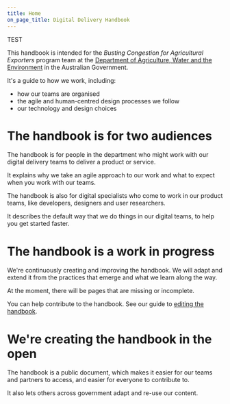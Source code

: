 ```yaml
---
title: Home
on_page_title: Digital Delivery Handbook
---
```


TEST

This handbook is intended for the _Busting Congestion for Agricultural Exporters_ program team at the [Department of Agriculture, Water and the Environment](https://www.awe.gov.au/) in the Australian Government.

It's a guide to how we work, including:

* how our teams are organised
* the agile and human-centred design processes we follow
* our technology and design choices

# The handbook is for two audiences

The handbook is for people in the department who might work with our digital delivery teams to deliver a product or service.

It explains why we take an agile approach to our work and what to expect when you work with our teams.

The handbook is also for digital specialists who come to work in our product teams, like developers, designers and user researchers.

It describes the default way that we do things in our digital teams, to help you get started faster.


# The handbook is a work in progress

We're continuously creating and improving the handbook. We will adapt and extend it from the practices that emerge and what we learn along the way.

At the moment, there will be pages that are missing or incomplete.

You can help contribute to the handbook. See our guide to [editing the handbook](./about-handbook/editing/).


# We're creating the handbook in the open

The handbook is a public document, which makes it easier for our teams and partners to access, and easier for everyone to contribute to.

It also lets others across government adapt and re-use our content.
